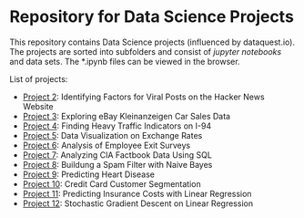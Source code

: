 # Repository for Data Science Projects

This repository contains Data Science projects (influenced by dataquest.io).
The projects are sorted into subfolders and consist of *jupyter notebooks* and data sets.
The *.ipynb files can be viewed in the browser.

List of projects:

- [Project 2](https://github.com/hoerbo/Data-Science-Projects/blob/main/Project_02/Project_2.ipynb): Identifying Factors for Viral Posts on the Hacker News Website
- [Project 3](https://github.com/hoerbo/Data-Science-Projects/blob/main/Project_03/Project_3.ipynb): Exploring eBay Kleinanzeigen Car Sales Data
- [Project 4](https://github.com/hoerbo/Data-Science-Projects/blob/main/Project_04/Project_4.ipynb): Finding Heavy Traffic Indicators on I-94
- [Project 5](https://github.com/hoerbo/Data-Science-Projects/blob/main/Project_05/Project_5.ipynb): Data Visualization on Exchange Rates
- [Project 6](https://github.com/hoerbo/Data-Science-Projects/blob/main/Project_06/Project_6.ipynb): Analysis of Employee Exit Surveys
- [Project 7](https://github.com/hoerbo/Data-Science-Projects/blob/main/Project_07/Project_7.ipynb): Analyzing CIA Factbook Data Using SQL
- [Project 8](https://github.com/hoerbo/Data-Science-Projects/blob/main/Project_08/Project_8.ipynb): Buildung a Spam Filter with Naive Bayes
- [Project 9](https://github.com/hoerbo/Data-Science-Projects/blob/main/Project_09/Project_9.ipynb): Predicting Heart Disease
- [Project 10](https://github.com/hoerbo/Data-Science-Projects/blob/main/Project_10/Project_10.ipynb): Credit Card Customer Segmentation
- [Project 11](https://github.com/hoerbo/Data-Science-Projects/blob/main/Project_11/Project_11.ipynb): Predicting Insurance Costs with Linear Regression
- [Project 12](https://github.com/hoerbo/Data-Science-Projects/blob/main/Project_12/Project_12.ipynb): Stochastic Gradient Descent on Linear Regression
